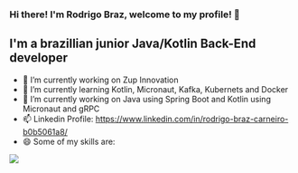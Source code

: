 ### Hi there! I'm Rodrigo Braz, welcome to my profile! 👋

## I'm a brazillian junior Java/Kotlin Back-End developer

- 🔭 I’m currently working on Zup Innovation
- 🌱 I’m currently learning Kotlin, Micronaut, Kafka, Kubernets and Docker
- 🔭 I’m currently working on Java using Spring Boot and Kotlin using Micronaut and gRPC
- 📫 Linkedin Profile: https://www.linkedin.com/in/rodrigo-braz-carneiro-b0b5061a8/
- 😄 Some of my skills are:
 <img src="https://img.shields.io/badge/Java-%23007396.svg?&style=flat-square&logo=java&logoColor=white" />

<!--
**DigoB/DigoB** is a ✨ _special_ ✨ repository because its `README.md` (this file) appears on your GitHub profile.

Here are some ideas to get you started:

- 🔭 I’m currently working on ...
- 🌱 I’m currently learning ...
- 👯 I’m looking to collaborate on ...
- 🤔 I’m looking for help with ...
- 💬 Ask me about ...
- 📫 How to reach me: ...
- 😄 Pronouns: ...
- ⚡ Fun fact: ...
-->
